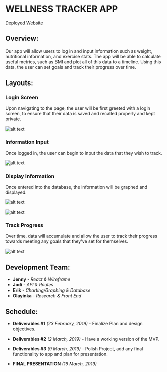 # WELLNESS TRACKER APP
[Deployed Website](https://wellness-tracker-app.herokuapp.com/)


## Overview:

Our app will allow users to log in and input information such as weight, nutritional information, and exercise stats. The app will be able to calculate useful metrics, such as BMI and plot all of this data to a timeline. Using this data, the user can set goals and track their progress over time.

## Layouts:

### Login Screen

Upon navigating to the page, the user will be first greeted with a login screen, to ensure that their data is saved and recalled properly and kept private.

![alt text](https://e-g-jackson.github.io/WellnessTracker/docs/Login.JPG "Login Screen")

### Information Input

Once logged in, the user can begin to input the data that they wish to track.

![alt text](https://e-g-jackson.github.io/WellnessTracker/docs/InfoInput.JPG "Input Information")

### Display Information

Once entered into the database, the information will be graphed and displayed.

![alt text](https://e-g-jackson.github.io/WellnessTracker/docs/CaloriesInfo.JPG "Track Calories")

![alt text](https://e-g-jackson.github.io/WellnessTracker/docs/NutritionalInfo.JPG "Track Nutrition")

### Track Progress

Over time, data will accumulate and allow the user to track their progress towards meeting any goals that they've set for themselves.

![alt text](https://e-g-jackson.github.io/WellnessTracker/docs/Progress.JPG "Track Progress")

## Development Team:

+ **Jenny** - *React & Wireframe*
+ **Jodi** - *API & Routes*
+ **Erik** - *Charting/Graphing & Database*
+ **Olayinka** - *Research & Front End*

## Schedule:

+ **Deliverables #1** *(23 February, 2019)* - Finalize Plan and design objectives.

+ **Deliverables #2** *(2 March, 2019)* - Have a working version of the MVP.

+ **Deliverables #3** *(9 March, 2019)* - Polish Project, add any final functionality to app and plan for presentation. 

+ **FINAL PRESENTATION** *(16 March, 2019)*